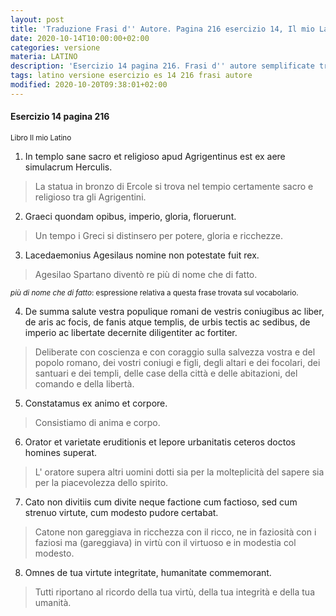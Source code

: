 ```yaml
---
layout: post
title: 'Traduzione Frasi d'' Autore. Pagina 216 esercizio 14, Il mio Latino'
date: 2020-10-14T10:00:00+02:00
categories: versione
materia: LATINO
description: 'Esercizio 14 pagina 216. Frasi d'' autore semplificate tradotte. Libro Il mio latino In templo sane sacro et religioso... Graeci quondam opibus, imperio, gloria, floruerunt. '
tags: latino versione esercizio es 14 216 frasi autore
modified: 2020-10-20T09:38:01+02:00
---
```


#### Esercizio 14 pagina 216
<sub> Libro Il mio Latino </sub>

1) In templo sane sacro et religioso apud Agrigentinus est ex aere simulacrum Herculis.

> La statua in bronzo di Ercole si trova  nel tempio certamente sacro e religioso tra gli Agrigentini.

2) Graeci quondam opibus, imperio, gloria, floruerunt.

> Un tempo i Greci si distinsero per potere, gloria e ricchezze.

3) Lacedaemonius Agesilaus nomine non potestate fuit rex.

> Agesilao Spartano diventò re più di nome che di fatto.

<sub> <i>più di nome che di fatto</i>:  espressione relativa a questa frase trovata sul vocabolario.</sub>

4) De summa salute vestra populique romani de vestris coniugibus ac liber, de aris ac focis, de fanis atque templis, de urbis tectis ac sedibus, de imperio ac libertate decernite diligentiter ac fortiter.

> Deliberate con coscienza e con coraggio sulla salvezza vostra e del popolo romano, dei vostri coniugi e figli, degli altari e dei focolari, dei santuari e dei templi, delle case della città e delle abitazioni, del comando e della libertà.

5) Constatamus ex animo et corpore.

> Consistiamo di anima e corpo.

6) Orator et varietate eruditionis et lepore urbanitatis ceteros doctos homines superat.

> L' oratore supera altri uomini dotti sia per la molteplicità del sapere sia per la piacevolezza dello spirito.

7) Cato non divitiis cum divite neque factione cum factioso, sed cum strenuo virtute, cum modesto pudore certabat.

> Catone non gareggiava in ricchezza con il ricco, ne in faziosità con i faziosi ma (gareggiava) in virtù con il virtuoso e in modestia col modesto. 

8) Omnes de tua virtute integritate, humanitate commemorant.

> Tutti riportano al ricordo della tua virtù, della tua integrità e della tua umanità.